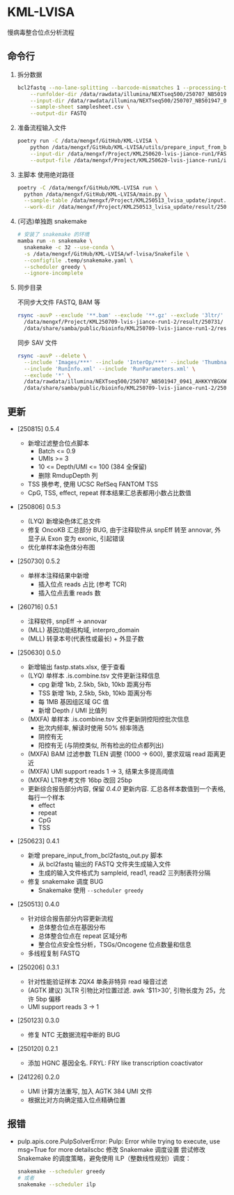 # KML-LVISA

慢病毒整合位点分析流程

## 命令行

1. 拆分数据

    ```bash
    bcl2fastq --no-lane-splitting --barcode-mismatches 1 --processing-threads 32 \
        --runfolder-dir /data/rawdata/illumina/NEXTseq500/250707_NB501947_0941_AHKKYYBGXW \
        --input-dir /data/rawdata/illumina/NEXTseq500/250707_NB501947_0941_AHKKYYBGXW/Data/Intensities/BaseCalls \
        --sample-sheet samplesheet.csv \
        --output-dir FASTQ
    ```

2. 准备流程输入文件

    ```bash
    poetry run -C /data/mengxf/GitHub/KML-LVISA \
        python /data/mengxf/GitHub/KML-LVISA/utils/prepare_input_from_bcl2fastq_out.py \
        --input-dir /data/mengxf/Project/KML250620-lvis-jiance-run1/FASTQ \
        --output-file /data/mengxf/Project/KML250620-lvis-jiance-run1/input.tsv
    ```

3. 主脚本
  使用绝对路径

    ```bash
    poetry -C /data/mengxf/GitHub/KML-LVISA run \
      python /data/mengxf/GitHub/KML-LVISA/main.py \
      --sample-table /data/mengxf/Project/KML250513_lvisa_update/input.tsv \
      --work-dir /data/mengxf/Project/KML250513_lvisa_update/result/250514
    ```

4. (可选)单独跑 snakemake

    ```bash
    # 安装了 snakemake 的环境
    mamba run -n snakemake \
      snakemake -c 32 --use-conda \
      -s /data/mengxf/GitHub/KML-LVISA/wf-lvisa/Snakefile \
      --configfile .temp/snakemake.yaml \
      --scheduler greedy \
      --ignore-incomplete
    ```

5. 同步目录

    不同步大文件 FASTQ, BAM 等

    ```bash
    rsync -auvP --exclude '**.bam' --exclude '**.gz' --exclude '3ltr/' \
      /data/mengxf/Project/KML250709-lvis-jiance-run1-2/result/250731/ \
      /data/share/samba/public/bioinfo/KML250709-lvis-jiance-run1-2/result/250731/
    ```

    同步 SAV 文件

    ```bash
    rsync -auvP --delete \
      --include 'Images/***' --include 'InterOp/***' --include 'Thumbnail_Images/***' \
      --include 'RunInfo.xml' --include 'RunParameters.xml' \
      --exclude '*' \
      /data/rawdata/illumina/NEXTseq500/250707_NB501947_0941_AHKKYYBGXW/ \
      /data/share/samba/public/bioinfo/KML250709-lvis-jiance-run1-2/250707_NB501947_0941_AHKKYYBGXW/
    ```

## 更新

- [250815] 0.5.4
  - 新增过滤整合位点脚本
    - Batch <= 0.9
    - UMIs >= 3
    - 10 <= Depth/UMI <= 100 (384 全保留)
    - 删除 RmdupDepth 列
  - TSS 换参考, 使用 UCSC RefSeq FANTOM TSS
  - CpG, TSS, effect, repeat 样本结果汇总表都用小数占比数值

- [250806] 0.5.3
  - (LYQ) 新增染色体汇总文件
  - 修复 OncoKB 汇总部分 BUG, 由于注释软件从 snpEff 转至 annovar, 外显子从 Exon 变为 exonic, 引起错误
  - 优化单样本染色体分布图

- [250730] 0.5.2
  - 单样本注释结果中新增
    - 插入位点 reads 占比 (参考 TCR)
    - 插入位点去重 reads 数

- [260716] 0.5.1
  - 注释软件, snpEff -> annovar
  - (MLL) 基因功能结构域, interpro_domain
  - (MLL) 转录本号(代表性或最长) + 外显子数

- [250630] 0.5.0
  - 新增输出 fastp.stats.xlsx, 便于查看
  - (LYQ) 单样本 .is.combine.tsv 文件更新注释信息
    - cpg 新增 1kb, 2.5kb, 5kb, 10kb 距离分布
    - TSS 新增 1kb, 2.5kb, 5kb, 10kb 距离分布
    - 每 1MB 基因组区域 GC 值
    - 新增 Depth / UMI 比值列
  - (MXFA) 单样本 .is.combine.tsv 文件更新阴控阳控批次信息
    - 批次内频率, 解读时使用 50% 频率筛选
    - 阴控有无
    - 阳控有无 (与阴控类似, 所有检出的位点都列出)
  - (MXFA) BAM 过滤参数 TLEN 调整 (1000 -> 600), 要求双端 read 距离更近
  - (MXFA) UMI support reads 1 -> 3, 结果太多提高阈值
  - (MXFA) LTR参考文件 16bp 改回 25bp
  - 更新综合报告部分内容, 保留 *0.4.0* 更新内容. 汇总各样本数值到一个表格, 每行一个样本
    - effect
    - repeat
    - CpG
    - TSS

- [250623] 0.4.1
  - 新增 prepare_input_from_bcl2fastq_out.py 脚本
    - 从 bcl2fastq 输出的 FASTQ 文件夹生成输入文件
    - 生成的输入文件格式为 sampleid, read1, read2 三列制表符分隔
  - 修复 snakemake 调度 BUG
    - Snakemake 使用 `--scheduler greedy`

- [250513] 0.4.0
  - 针对综合报告部分内容更新流程
    - 总体整合位点在基因分布
    - 总体整合位点在 repeat 区域分布
    - 整合位点安全性分析，TSGs/Oncogene 位点数量和信息
  - 多线程复制 FASTQ

- [250206] 0.3.1
  - 针对性能验证样本 ZQX4 单条非特异 read 噪音过滤
  - (AGTK 建议) 3LTR 引物比对位置过滤. awk '$11>30', 引物长度为 25，允许 5bp 偏移
  - UMI support reads 3 -> 1

- [250123] 0.3.0
  - 修复 NTC 无数据流程中断的 BUG

- [250120] 0.2.1
  - 添加 HGNC 基因全名. FRYL: FRY like transcription coactivator

- [241226] 0.2.0
  - UMI 计算方法重写, 加入 AGTK 384 UMI 文件
  - 根据比对方向确定插入位点精确位置

## 报错

- pulp.apis.core.PulpSolverError: Pulp: Error while trying to execute, use msg=True for more detailscbc
    修改 Snakemake 调度设置
    尝试修改 Snakemake 的调度策略，避免使用 ILP（整数线性规划）调度：

    ```bash
    snakemake --scheduler greedy
    # 或者
    snakemake --scheduler ilp
    ```
